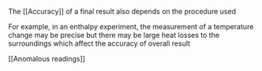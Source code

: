 The [[Accuracy]] of a final result also depends on the procedure used

For example, in an enthalpy experiment, the measurement of a temperature change may be precise but there may be large heat losses to the surroundings which affect the accuracy of overall result

[[Anomalous readings]]